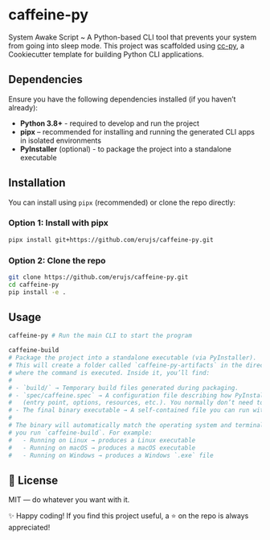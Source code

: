 # caffeine-py

System Awake Script ~ A Python-based CLI tool that prevents your system from going into sleep mode.
This project was scaffolded using [cc-py](https://github.com/erujs/cc-py), a Cookiecutter template for building Python CLI applications.

## Dependencies

Ensure you have the following dependencies installed (if you haven’t already):

- **Python 3.8+** - required to develop and run the project
- **pipx** – recommended for installing and running the generated CLI apps in isolated environments
- **PyInstaller** (optional) - to package the project into a standalone executable

## Installation

You can install using `pipx` (recommended) or clone the repo directly:

### Option 1: Install with pipx
```bash
pipx install git+https://github.com/erujs/caffeine-py.git
```

### Option 2: Clone the repo
```bash
git clone https://github.com/erujs/caffeine-py.git
cd caffeine-py
pip install -e .
```

## Usage

```bash
caffeine-py # Run the main CLI to start the program
```

```bash
caffeine-build  
# Package the project into a standalone executable (via PyInstaller).
# This will create a folder called `caffeine-py-artifacts` in the directory
# where the command is executed. Inside it, you’ll find:
#
# - `build/` → Temporary build files generated during packaging.  
# - `spec/caffeine.spec` → A configuration file describing how PyInstaller built the project
#   (entry point, options, resources, etc.). You normally don’t need to edit this manually.  
# - The final binary executable → A self-contained file you can run without Python installed.  
#
# The binary will automatically match the operating system and terminal where
# you run `caffeine-build`. For example:
#   - Running on Linux → produces a Linux executable  
#   - Running on macOS → produces a macOS executable  
#   - Running on Windows → produces a Windows `.exe` file  
```

## 🧾 License
MIT — do whatever you want with it.

✨ Happy coding!
If you find this project useful, a ⭐ on the repo is always appreciated!